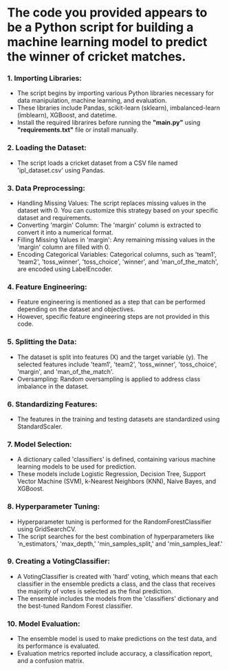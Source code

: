 # The code you provided appears to be a Python script for building a machine learning model to predict the winner of cricket matches.

### 1. Importing Libraries:
* The script begins by importing various Python libraries necessary for data manipulation, machine learning, and evaluation. 
* These libraries include Pandas, scikit-learn (sklearn), imbalanced-learn (imblearn), XGBoost, and datetime.
* Install the required librarires before running the **"main.py"** using **"requirements.txt"** file or install manually.

### 2. Loading the Dataset:
* The script loads a cricket dataset from a CSV file named 'ipl_dataset.csv' using Pandas.

### 3. Data Preprocessing:
* Handling Missing Values: The script replaces missing values in the dataset with 0. You can customize this strategy based on your specific dataset and requirements.
* Converting 'margin' Column: The 'margin' column is extracted to convert it into a numerical format.
* Filling Missing Values in 'margin': Any remaining missing values in the 'margin' column are filled with 0.
* Encoding Categorical Variables: Categorical columns, such as 'team1', 'team2', 'toss_winner', 'toss_choice', 'winner', and 'man_of_the_match', are encoded using LabelEncoder.

### 4. Feature Engineering:
* Feature engineering is mentioned as a step that can be performed depending on the dataset and objectives.
* However, specific feature engineering steps are not provided in this code.

### 5. Splitting the Data:
* The dataset is split into features (X) and the target variable (y). The selected features include 'team1', 'team2', 'toss_winner', 'toss_choice', 'margin', and 'man_of_the_match'.
* Oversampling: Random oversampling is applied to address class imbalance in the dataset.

### 6. Standardizing Features:
* The features in the training and testing datasets are standardized using StandardScaler.

### 7. Model Selection:
* A dictionary called 'classifiers' is defined, containing various machine learning models to be used for prediction.
* These models include Logistic Regression, Decision Tree, Support Vector Machine (SVM), k-Nearest Neighbors (KNN), Naive Bayes, and XGBoost.

### 8. Hyperparameter Tuning:
* Hyperparameter tuning is performed for the RandomForestClassifier using GridSearchCV.
* The script searches for the best combination of hyperparameters like 'n_estimators,' 'max_depth,' 'min_samples_split,' and 'min_samples_leaf.'

### 9. Creating a VotingClassifier:
* A VotingClassifier is created with 'hard' voting, which means that each classifier in the ensemble predicts a class, and the class that receives the majority of votes is selected as the final prediction.
* The ensemble includes the models from the 'classifiers' dictionary and the best-tuned Random Forest classifier.

### 10. Model Evaluation:
* The ensemble model is used to make predictions on the test data, and its performance is evaluated.
* Evaluation metrics reported include accuracy, a classification report, and a confusion matrix.
